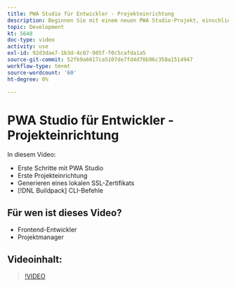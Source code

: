 ```yaml
---
title: PWA Studio für Entwickler - Projekteinrichtung
description: Beginnen Sie mit einem neuen PWA Studio-Projekt, einschließlich der Generierung eines lokalen SSL-Zertifikats und der Build Pack-CLI-Befehle.
topic: Development
kt: 5648
doc-type: video
activity: use
exl-id: 92d3dae7-1b3d-4c07-985f-f0c5cafda1a5
source-git-commit: 52fb9a6617ca5107de7fd4d78b96c358a1514947
workflow-type: tm+mt
source-wordcount: '60'
ht-degree: 0%

---
```


# PWA Studio für Entwickler - Projekteinrichtung

In diesem Video:

- Erste Schritte mit PWA Studio
- Erste Projekteinrichtung
- Generieren eines lokalen SSL-Zertifikats
- [!DNL Buildpack] CLI-Befehle

## Für wen ist dieses Video?

- Frontend-Entwickler
- Projektmanager

## Videoinhalt:

>[!VIDEO](https://video.tv.adobe.com/v/35719?quality=12&learn=on)
